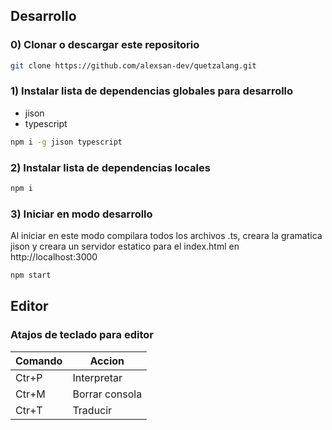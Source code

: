## Desarrollo

### 0) Clonar o descargar este repositorio

```bash
git clone https://github.com/alexsan-dev/quetzalang.git
```

### 1) Instalar lista de dependencias globales para desarrollo

- jison
- typescript

```bash
npm i -g jison typescript
```

### 2) Instalar lista de dependencias locales

```bash
npm i
```

### 3) Iniciar en modo desarrollo

Al iniciar en este modo compilara todos los archivos .ts, creara la gramatica jison y creara un servidor estatico para el index.html en http://localhost:3000

```bash
npm start
```

## Editor

### Atajos de teclado para editor

| Comando | Accion         |
| ------- | -------------- |
| Ctr+P   | Interpretar    |
| Ctr+M   | Borrar consola |
| Ctr+T   | Traducir       |
